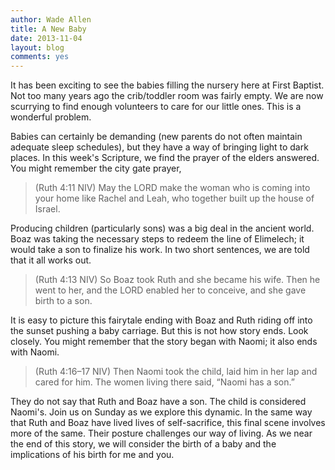 ```yaml
---
author: Wade Allen
title: A New Baby
date: 2013-11-04
layout: blog
comments: yes
---
```


It has been exciting to see the babies filling the nursery here at First Baptist. Not too many years ago the crib/toddler room was fairly empty. We are now scurrying to find enough volunteers to care for our little ones. This is a wonderful problem. 

Babies can certainly be demanding (new parents do not often maintain adequate sleep schedules), but they have a way of bringing light to dark places. In this week's Scripture, we find the prayer of the elders answered. You might remember the city gate prayer,

>(Ruth 4:11 NIV)  May the LORD make the woman who is coming into your home like Rachel and Leah, who together built up the house of Israel.

Producing children (particularly sons) was a big deal in the ancient world. Boaz was taking the necessary steps to redeem the line of Elimelech; it would take a son to finalize his work. In two short sentences, we are told that it all works out.

>(Ruth 4:13 NIV) So Boaz took Ruth and she became his wife. Then he went to her, and the LORD enabled her to conceive, and she gave birth to a son.

It is easy to picture this fairytale ending with Boaz and Ruth riding off into the sunset pushing a baby carriage. But this is not how story ends. Look closely. You might remember that the story began with Naomi; it also ends with Naomi.

>(Ruth 4:16–17 NIV) Then Naomi took the child, laid him in her lap and cared for him. The women living there said, “Naomi has a son.” 

They do not say that Ruth and Boaz have a son. The child is considered Naomi's. Join us on Sunday as we explore this dynamic. In the same way that Ruth and Boaz have lived lives of self-sacrifice, this final scene involves more of the same. Their posture challenges our way of living. As we near the end of this story, we will consider the birth of a baby and the implications of his birth for me and you.

